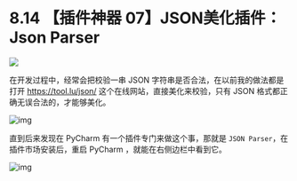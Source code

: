 # 8.14 【插件神器 07】JSON美化插件：Json Parser

![](http://image.iswbm.com/20200804124133.png)

在开发过程中，经常会把校验一串 JSON 字符串是否合法，在以前我的做法都是打开 https://tool.lu/json/ 这个在线网站，直接美化来校验，只有 JSON 格式都正确无误合法的，才能够美化。

![img](http://image.iswbm.com/image-20201226184407028.png)

直到后来发现在 PyCharm 有一个插件专门来做这个事，那就是 `JSON Parser`，在插件市场安装后，重启 PyCharm ，就能在右侧边栏中看到它。

![img](http://image.iswbm.com/image-20201226184631883.png)



